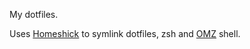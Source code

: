 My dotfiles.

Uses [Homeshick](https://github.com/andsens/homeshick) to symlink dotfiles, zsh and [OMZ](http://ohmyz.sh/) shell.

